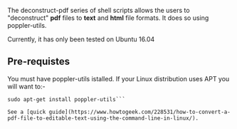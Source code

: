 The deconstruct-pdf series of shell scripts allows the users to "deconstruct" **pdf** files to **text** and **html** file formats. It does so using poppler-utils.

Currently, it has only been tested on Ubuntu 16.04

## Pre-requistes
You must have poppler-utils istalled. If your Linux distribution uses APT you will want to:-

```sudo apt-get update
sudo apt-get install poppler-utils```

See a [quick guide](https://www.howtogeek.com/228531/how-to-convert-a-pdf-file-to-editable-text-using-the-command-line-in-linux/).
